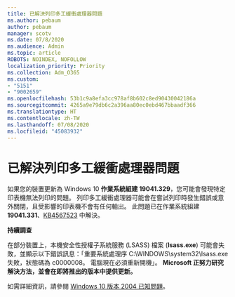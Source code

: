 ```yaml
---
title: 已解決列印多工緩衝處理器問題
ms.author: pebaum
author: pebaum
manager: scotv
ms.date: 07/8/2020
ms.audience: Admin
ms.topic: article
ROBOTS: NOINDEX, NOFOLLOW
localization_priority: Priority
ms.collection: Adm_O365
ms.custom:
- "5151"
- "9002659"
ms.openlocfilehash: 53b1c9a8efa3cc978af8b602c8ed90430042186a
ms.sourcegitcommit: 4265a9e79db6c2a396aa80ec0ebd467bbaadf366
ms.translationtype: HT
ms.contentlocale: zh-TW
ms.lasthandoff: 07/08/2020
ms.locfileid: "45083932"
---
```

# <a name="print-spooler-issue-is-resolved"></a>已解決列印多工緩衝處理器問題

如果您的裝置更新為 Windows 10 **作業系統組建 19041.329**，您可能會發現特定印表機無法列印的問題。 列印多工緩衝處理器可能會在嘗試列印時發生錯誤或意外關閉，且受影響的印表機不會有任何輸出。 此問題已在作業系統組建 **19041.331**、[KB4567523](https://support.microsoft.com/help/4567523/windows-10-update-kb4567523) 中解決。  

**持續調查**

在部分裝置上，本機安全性授權子系統服務 (LSASS) 檔案 (**Isass.exe**) 可能會失敗，並顯示以下錯誤訊息：「重要系統處理序 C:\WINDOWS\system32\Isass.exe 失敗，狀態碼為 c0000008。 電腦現在必須重新開機」。  **Microsoft 正努力研究解決方法，並會在即將推出的版本中提供更新。**

如需詳細資訊，請參閱 [Windows 10 版本 2004 已知問題](https://docs.microsoft.com/windows/release-information/status-windows-10-2004#442msgdesc)。